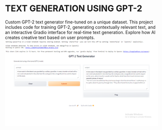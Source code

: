 # TEXT GENERATION USING GPT-2
Custom GPT-2 text generator fine-tuned on a unique dataset. This project includes code for training GPT-2, generating contextually relevant text, and an interactive Gradio interface for real-time text generation. Explore how AI creates creative text based on user prompts.
![alt text](https://github.com/Mahecoding/PRODIGY_GA_01/blob/dc170cfbfaececc3bf89ba6343308d63141c82cb/TEXT%20GENERATION%20OUTPUT.png)

